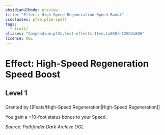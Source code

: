 ```yaml
---
obsidianUIMode: preview
title: "Effect: High-Speed Regeneration Speed Boost"
cssclasses: pf2e,pf2e-spell
tags:
  - trait/
aliases: "Compendium.pf2e.feat-effects.Item.tx0S0fnfZ6Q2o80H"
license: OGL
---
```

# Effect: High-Speed Regeneration Speed Boost
## Level 1
### 






Granted by [[Feats/High-Speed Regeneration|High-Speed Regeneration]]

You gain a +10-foot status bonus to your Speed.

*Source: Pathfinder Dark Archive*
*OGL*